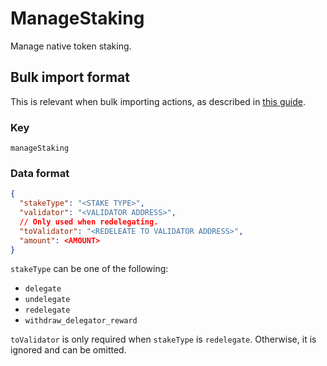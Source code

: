 # ManageStaking

Manage native token staking.

## Bulk import format

This is relevant when bulk importing actions, as described in [this
guide](https://github.com/DA0-DA0/dao-dao-ui/wiki/Bulk-importing-actions).

### Key

`manageStaking`

### Data format

```json
{
  "stakeType": "<STAKE TYPE>",
  "validator": "<VALIDATOR ADDRESS>",
  // Only used when redelegating.
  "toValidator": "<REDELEATE TO VALIDATOR ADDRESS>",
  "amount": <AMOUNT>
}
```

`stakeType` can be one of the following:

- `delegate`
- `undelegate`
- `redelegate`
- `withdraw_delegator_reward`

`toValidator` is only required when `stakeType` is `redelegate`. Otherwise, it
is ignored and can be omitted.
